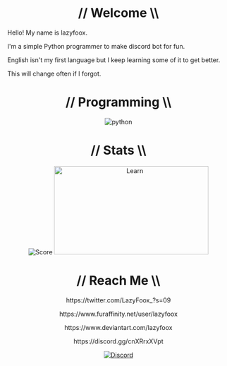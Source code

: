 <h1 align="center">// Welcome \\</h1>

Hello! My name is lazyfoox.

I'm a simple Python programmer to make discord bot for fun.

English isn't my first language but I keep learning some of it to get better.

This will change often if I forgot.


<h1 align="center">// Programming \\</h1>
<p align="center">
  <img alt="python" src="https://img.shields.io/badge/Code-python-informational?style=flat&logo=Python&logoColor=white">
</p>

<h1 align="center">// Stats \\</h1>
<p align="center">
  <img alt="Score" src="https://github-readme-stats.vercel.app/api?username=LazyFoox&show_icons=true&theme=radical">
  <img alt="Learn" src="https://github-readme-stats.vercel.app/api/top-langs/?username=LazyFoox&bg_color=141321&text_color=fff" width="350" height="200" allowtransparency="true" frameborder="0" sandbox="allow-popups allow-popups-to-escape-sandbox allow-same-origin allow-scripts">
</p>

<h1 align="center">// Reach Me \\</h1>
<p align="center">
  https://twitter.com/LazyFoox_?s=09
<p align="center">
  https://www.furaffinity.net/user/lazyfoox
<p align="center">
  https://www.deviantart.com/lazyfoox
<p align="center">
  https://discord.gg/cnXRrxXVpt
<p align="center">
  <a href="https://discord.gg/cnXRrxXVpt">
    <img alt="Discord" src="https://img.shields.io/discord/551532893302685730?color=%2300C853&label=Lantern%20Server&logo=discord&logoColor=%2300C853&style=for-the-badge">
  </a>
</p>
